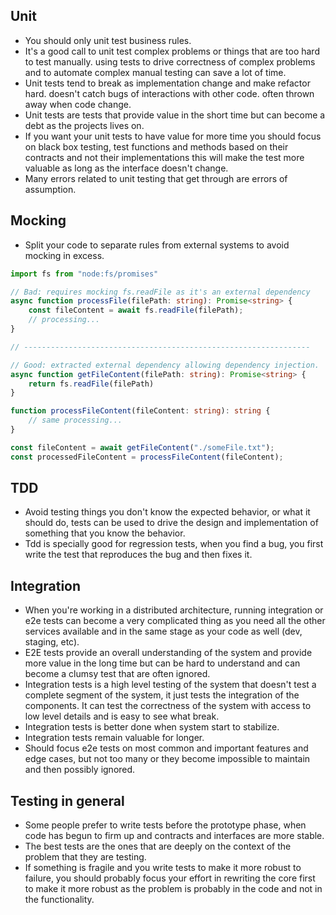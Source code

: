 ## Unit
- You should only unit test business rules.
- It's a good call to unit test complex problems or things that are too hard to test manually. using tests to drive correctness of complex problems and to automate complex manual testing can save a lot of time.
- Unit tests tend to break as implementation change and make refactor hard. doesn't catch bugs of interactions with other code. often thrown away when code change.
- Unit tests are tests that provide value in the short time but can become a debt as the projects lives on.
- If you want your unit tests to have value for more time you should focus on black box testing, test functions and methods based on their contracts and not their implementations this will make the test more valuable as long as the interface doesn't change.
- Many errors related to unit testing that get through are errors of assumption.
## Mocking
- Split your code to separate rules from external systems to avoid mocking in excess.
```typescript
import fs from "node:fs/promises"

// Bad: requires mocking fs.readFile as it's an external dependency
async function processFile(filePath: string): Promise<string> {
	const fileContent = await fs.readFile(filePath);
	// processing...
}

// ----------------------------------------------------------------

// Good: extracted external dependency allowing dependency injection.
async function getFileContent(filePath: string): Promise<string> {
	return fs.readFile(filePath)
}

function processFileContent(fileContent: string): string {
	// same processing...
}

const fileContent = await getFileContent("./someFile.txt");
const processedFileContent = processFileContent(fileContent);
```
## TDD
- Avoid testing things you don't know the expected behavior, or what it should do, tests can be used to drive the design and implementation of something that you know the behavior.
- Tdd is specially good for regression tests, when you find a bug, you first write the test that reproduces the bug and then fixes it.
## Integration
- When you're working in a distributed architecture, running integration or e2e tests can become a very complicated thing as you need all the other services available and in the same stage as your code as well (dev, staging, etc).
- E2E tests provide an overall understanding of the system and provide more value in the long time but can be hard to understand and can become a clumsy test that are often ignored.
- Integration tests is a high level testing of the system that doesn't test a complete segment of the system, it just tests the integration of the components. It can test the correctness of the system with access to low level details and is easy to see what break.
- Integration tests is better done when system start to stabilize.
- Integration tests remain valuable for longer.
- Should focus e2e tests on most common and important features and edge cases, but not too many or they become impossible to maintain and then possibly ignored.
## Testing in general
- Some people prefer to write tests before the prototype phase, when code has begun to firm up and contracts and interfaces are more stable.
- The best tests are the ones that are deeply on the context of the problem that they are testing.
- If something is fragile and you write tests to make it more robust to failure, you should probably focus your effort in rewriting the core first to make it more robust as the problem is probably in the code and not in the functionality.